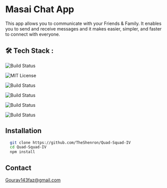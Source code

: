 
# Masai Chat App

This app allows you to communicate with your Friends & Family. It enables you to send and receive messages and it makes easier, simpler, and faster to connect with everyone.

## 🛠 Tech Stack :

![Build Status](https://img.shields.io/badge/socket.io-848884?style=for-the-badge&logo=socket.io&logoColor=black)

![MIT License](https://img.shields.io/badge/Chakra%20UI-FFFFFF?style=for-the-badge&logo=chakraUI&logoColor=61DAFB)

![Build Status](https://img.shields.io/badge/Node.js-43853D?style=for-the-badge&logo=node.js&logoColor=white)

![Build Status](https://img.shields.io/badge/Express.js-404D59?style=for-the-badge)

![Build Status](https://img.shields.io/badge/Next-JS-20232A?style=for-the-badge&logo=next&logoColor=61DAFB)

![Build Status](https://img.shields.io/badge/MongoDB-4EA94B?style=for-the-badge&logo=mongodb&logoColor=white)

## Installation


```bash
  git clone https://github.com/TheShenron/Quad-Squad-IV
  cd Quad-Squad-IV
  npm install 
```
    
## Contact 

Gourav143faz@gmail.com

